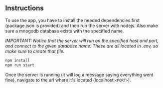 ## Instructions

To use the app, you have to install the needed dependencies first (package.json is provided) and then run the server with nodejs. Also make sure a mnogodb database exists with the specified name.

*IMPORTANT: Notice that the server will run on the specified host and port, and connect to the given database name. These are all located in .env, so make sure to create that file.*
```bash
npm install
npm run start
```
Once the server is running (it will log a message saying everything went fine), navigate to the url where it's located (localhost:`<PORT>`).